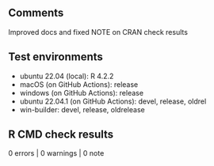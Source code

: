 ## Comments

Improved docs and fixed NOTE on CRAN check results

## Test environments

* ubuntu 22.04 (local): R 4.2.2
* macOS (on GitHub Actions): release
* windows (on GitHub Actions): release
* ubuntu 22.04.1 (on GitHub Actions): devel, release, oldrel
* win-builder: devel, release, oldrelease

## R CMD check results

0 errors | 0 warnings | 0 note

